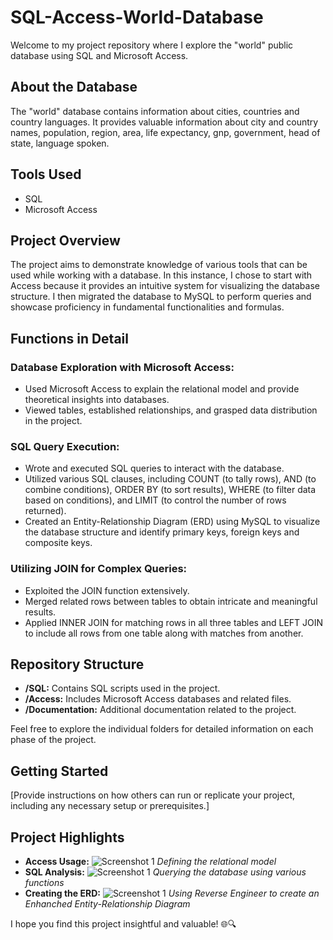 # SQL-Access-World-Database

Welcome to my project repository where I explore the "world" public database using SQL and Microsoft Access.

## About the Database

The "world" database contains information about cities, countries and country languages. It provides valuable information about city and country names, population, region, area, life expectancy, gnp, government, head of state, language spoken.

## Tools Used

- SQL
- Microsoft Access

## Project Overview

The project aims to demonstrate knowledge of various tools that can be used while working with a database. In this instance, I chose to start with Access because it provides an intuitive system for visualizing the database structure. I then migrated the database to MySQL to perform queries and showcase proficiency in fundamental functionalities and formulas.

## Functions in Detail

### Database Exploration with Microsoft Access:
- Used Microsoft Access to explain the relational model and provide theoretical insights into databases.
- Viewed tables, established relationships, and grasped data distribution in the project.

### SQL Query Execution:
- Wrote and executed SQL queries to interact with the database.
- Utilized various SQL clauses, including COUNT (to tally rows), AND (to combine conditions), ORDER BY (to sort results), WHERE (to filter data based on conditions), and LIMIT (to control the number of rows returned).
- Created an Entity-Relationship Diagram (ERD) using MySQL to visualize the database structure and identify primary keys, foreign keys and composite keys.
  
### Utilizing JOIN for Complex Queries:
- Exploited the JOIN function extensively.
- Merged related rows between tables to obtain intricate and meaningful results.
- Applied INNER JOIN for matching rows in all three tables and LEFT JOIN to include all rows from one table along with matches from another.

## Repository Structure

- **/SQL:** Contains SQL scripts used in the project.
- **/Access:** Includes Microsoft Access databases and related files.
- **/Documentation:** Additional documentation related to the project.

Feel free to explore the individual folders for detailed information on each phase of the project.

## Getting Started

[Provide instructions on how others can run or replicate your project, including any necessary setup or prerequisites.]

## Project Highlights
- **Access Usage:** ![Screenshot 1](![das](https://github.com/giacomo-carta/Access-SQL/assets/153180003/64917edd-8cb1-4be8-a1d1-4a718c4d2041))
*Defining the relational model*
- **SQL Analysis:** ![Screenshot 1](![dasdsad](https://github.com/giacomo-carta/Access-SQL/assets/153180003/ac093b41-2f98-4d20-8e09-c8aee0850e15))
*Querying the database using various functions*
- **Creating the ERD:** ![Screenshot 1](![eer](https://github.com/giacomo-carta/Access-SQL/assets/153180003/1c1215ca-2c1b-41e7-a23a-02f90d2a9a1f))
*Using Reverse Engineer to create an Enhanched Entity-Relationship Diagram*

I hope you find this project insightful and valuable! 🌐🔍

